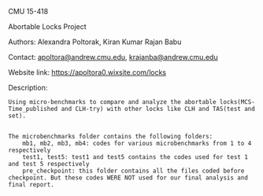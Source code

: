 CMU 15-418

Abortable Locks Project

Authors: Alexandra Poltorak, Kiran Kumar Rajan Babu

Contact: apoltora@andrew.cmu.edu, krajanba@andrew.cmu.edu

Website link:
https://apoltora0.wixsite.com/locks


Description:

    Using micro-benchmarks to compare and analyze the abortable locks(MCS-Time_published and CLH-try) with other locks like CLH and TAS(test and set).


    The microbenchmarks folder contains the following folders:
        mb1, mb2, mb3, mb4: codes for various microbenchmarks from 1 to 4 respectively
        test1, test5: test1 and test5 contains the codes used for test 1 and test 5 respectively
        pre_checkpoint: this folder contains all the files coded before checkpoint. But these codes WERE NOT used for our final analysis and final report.
